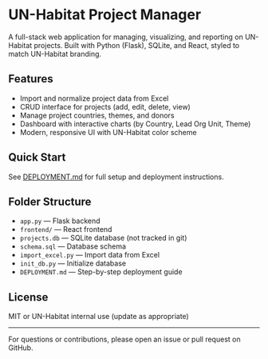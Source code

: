 # UN-Habitat Project Manager

A full-stack web application for managing, visualizing, and reporting on UN-Habitat projects. Built with Python (Flask), SQLite, and React, styled to match UN-Habitat branding.

## Features
- Import and normalize project data from Excel
- CRUD interface for projects (add, edit, delete, view)
- Manage project countries, themes, and donors
- Dashboard with interactive charts (by Country, Lead Org Unit, Theme)
- Modern, responsive UI with UN-Habitat color scheme

## Quick Start
See [DEPLOYMENT.md](./DEPLOYMENT.md) for full setup and deployment instructions.

## Folder Structure
- `app.py` — Flask backend
- `frontend/` — React frontend
- `projects.db` — SQLite database (not tracked in git)
- `schema.sql` — Database schema
- `import_excel.py` — Import data from Excel
- `init_db.py` — Initialize database
- `DEPLOYMENT.md` — Step-by-step deployment guide


## License
MIT or UN-Habitat internal use (update as appropriate)

---

For questions or contributions, please open an issue or pull request on GitHub.

